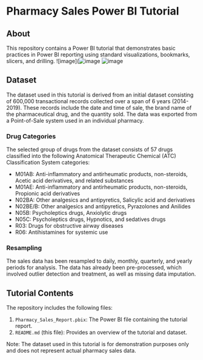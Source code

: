 # Pharmacy Sales Power BI Tutorial

## About
This repository contains a Power BI tutorial that demonstrates basic practices in Power BI reporting using standard visualizations, bookmarks, slicers, and drilling.
![image](![image](https://github.com/Anastasiia-Tetervak/Pharmacy_sales_Power_BI_tutorial/assets/112822472/1cd56700-2b75-480f-a241-477b7b0dd545)
![image](https://github.com/Anastasiia-Tetervak/Pharmacy_sales_Power_BI_tutorial/assets/112822472/5e1d08b2-2db2-41a6-bbb7-66b3b2ebc0c9)

## Dataset
The dataset used in this tutorial is derived from an initial dataset consisting of 600,000 transactional records collected over a span of 6 years (2014-2019). These records include the date and time of sale, the brand name of the pharmaceutical drug, and the quantity sold. The data was exported from a Point-of-Sale system used in an individual pharmacy.

### Drug Categories
The selected group of drugs from the dataset consists of 57 drugs classified into the following Anatomical Therapeutic Chemical (ATC) Classification System categories:

-  M01AB: Anti-inflammatory and antirheumatic products, non-steroids, Acetic acid derivatives, and related substances
-  M01AE: Anti-inflammatory and antirheumatic products, non-steroids, Propionic acid derivatives
-  N02BA: Other analgesics and antipyretics, Salicylic acid and derivatives
-  N02BE/B: Other analgesics and antipyretics, Pyrazolones and Anilides
-  N05B: Psycholeptics drugs, Anxiolytic drugs
-  N05C: Psycholeptics drugs, Hypnotics, and sedatives drugs
-  R03: Drugs for obstructive airway diseases
-  R06: Antihistamines for systemic use

### Resampling
The sales data has been resampled to daily, monthly, quarterly, and yearly periods for analysis. The data has already been pre-processed, which involved outlier detection and treatment, as well as missing data imputation.

## Tutorial Contents
The repository includes the following files:

1. `Pharmacy_Sales_Report.pbix`: The Power BI file containing the tutorial report.
2. `README.md` (this file): Provides an overview of the tutorial and dataset.

Note: The dataset used in this tutorial is for demonstration purposes only and does not represent actual pharmacy sales data.
